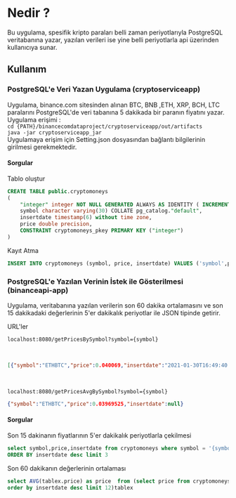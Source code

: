 # Nedir ?
Bu uygulama, spesifik kripto paraları belli zaman periyotlarıyla PostgreSQL veritabanına yazar, yazılan verileri ise yine belli periyotlarla api üzerinden kullanıcıya sunar.

## Kullanım

### PostgreSQL'e Veri Yazan Uygulama (cryptoserviceapp)
Uygulama, binance.com sitesinden alınan BTC, BNB ,ETH, XRP, BCH, LTC paralarını PostgreSQL'de veri tabanına 5 dakikada bir paranın fiyatını yazar.
Uygulama erişimi :<br/>
```cd {PATH}/binancecomdataproject/cryptoserviceapp/out/artifacts```<br/>
```java -jar cryptoserviceapp_jar```<br/>
Uygulamaya erişim için Setting.json dosyasından bağlantı bilgilerinin girilmesi gerekmektedir.<br/>

#### Sorgular
Tablo oluştur
```sql
CREATE TABLE public.cryptomoneys
(
    "integer" integer NOT NULL GENERATED ALWAYS AS IDENTITY ( INCREMENT 1 START 1 MINVALUE 1 MAXVALUE 2147483647 CACHE 1 ),
    symbol character varying(30) COLLATE pg_catalog."default",
    insertdate timestamp(6) without time zone,
    price double precision,
    CONSTRAINT cryptomoneys_pkey PRIMARY KEY ("integer")
)
```
Kayıt Atma
```sql
INSERT INTO cryptomoneys (symbol, price, insertdate) VALUES ('symbol',price,'date')
```

### PostgreSQL'e Yazılan Verinin İstek ile Gösterilmesi (binanceapi-app)
Uygulama, veritabanına yazılan verilerin son 60 dakika ortalamasını ve son 15 dakikadaki değerlerinin 5'er dakikalık periyotlar ile JSON tipinde getirir.

URL'ler <br/>
``` 
localhost:8080/getPricesBySymbol?symbol={symbol} 
```  
<br/>

```json
[{"symbol":"ETHBTC","price":0.040069,"insertdate":"2021-01-30T16:49:40.859+00:00"},{"symbol":"ETHBTC","price":0.039673,"insertdate":"2021-01-30T13:55:17.294+00:00"},{"symbol":"ETHBTC","price":0.039682,"insertdate":"2021-01-30T13:55:11.867+00:00"}]
``` 

<br/>

``` 
localhost:8080/getPricesAvgBySymbol?symbol={symbol}
```
```json
{"symbol":"ETHBTC","price":0.03969525,"insertdate":null}
``` 

#### Sorgular

Son 15 dakinanın fiyatlarının 5'er dakikalık periyotlarla çekilmesi

```sql
select symbol,price,insertdate from cryptomoneys where symbol = '{symbol}'
ORDER BY insertdate desc limit 3 
```

Son 60 dakikanın değerlerinin ortalaması

```sql
select AVG(tablex.price) as price  from (select price from cryptomoneys where symbol = '{symbol}'
order by insertdate desc limit 12)tablex
```
